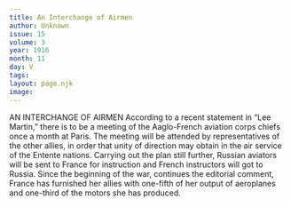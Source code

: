 ```yaml
---
title: An Interchange of Airmen
author: Unknown
issue: 15
volume: 3
year: 1916
month: 11
day: V
tags:
layout: page.njk
image:
---
```

AN INTERCHANGE OF AIRMEN      According to a recent statement in “Lee Martin,” there is to be a meeting of the Aaglo-French aviation corps chiefs once a month at Paris. The meeting will be attended by representatives of the other allies, in order that unity of direction may obtain in the air service of the Entente nations. Carrying out the plan still further, Russian aviators will be sent to France for instruction and French instructors will got to Russia. Since the beginning of the war, continues the editorial comment, France has furnished her allies with one-fifth of her output of aeroplanes and one-third of the motors she has produced. 
